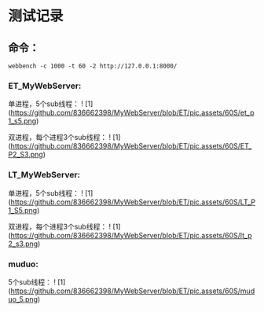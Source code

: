 # 测试记录

## 命令：

```
webbench -c 1000 -t 60 -2 http://127.0.0.1:8000/
```

### ET_MyWebServer:

单进程，5个sub线程：
! [1] (https://github.com/836662398/MyWebServer/blob/ET/pic.assets/60S/et_p1_s5.png)

双进程，每个进程3个sub线程：
! [1] (https://github.com/836662398/MyWebServer/blob/ET/pic.assets/60S/ET_P2_S3.png)

### LT_MyWebServer:

单进程，5个sub线程：
! [1] (https://github.com/836662398/MyWebServer/blob/ET/pic.assets/60S/LT_P1_S5.png)

双进程，每个进程3个sub线程：
! [1] (https://github.com/836662398/MyWebServer/blob/ET/pic.assets/60S/lt_p2_s3.png)

### muduo:

5个sub线程：
! [1] (https://github.com/836662398/MyWebServer/blob/ET/pic.assets/60S/muduo_5.png)





